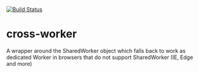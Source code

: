 [![Build Status](https://travis-ci.org/yehudasabag/cross-worker.svg?branch=master)](https://travis-ci.org/yehudasabag/cross-worker)

# cross-worker
A wrapper around the SharedWorker object which falls back to work as dedicated Worker in browsers that do not support SharedWorker (IE, Edge and more)
